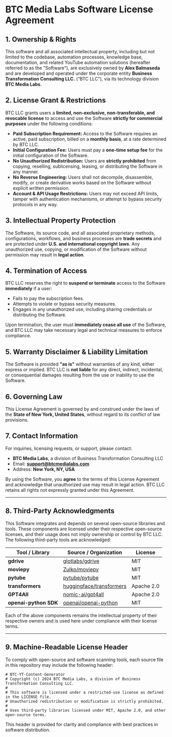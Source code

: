 # BTC Media Labs Software License Agreement

## **1. Ownership & Rights**
This software and all associated intellectual property, including but not limited to the codebase, automation processes, knowledge base, documentation, and related YouTube automation solutions (hereafter referred to as the "Software"), are exclusively owned by **Alex Balmaseda** and are developed and operated under the corporate entity **Business Transformation Consulting LLC.** (“BTC LLC”), via its technology division **BTC Media Labs**.

## **2. License Grant & Restrictions**
BTC LLC grants users a **limited, non-exclusive, non-transferable, and revocable license** to access and use the Software **strictly for commercial purposes** under the following conditions:

- **Paid Subscription Requirement:** Access to the Software requires an active, paid subscription, billed on a **monthly basis**, at a rate determined by BTC LLC.  
- **Initial Configuration Fee:** Users must pay a **one-time setup fee** for the initial configuration of the Software.  
- **No Unauthorized Redistribution:** Users are **strictly prohibited** from copying, reselling, sublicensing, leasing, or distributing the Software in any manner.  
- **No Reverse Engineering:** Users shall not decompile, disassemble, modify, or create derivative works based on the Software without explicit written permission.  
- **Account & API Usage Restrictions:** Users may not exceed API limits, tamper with authentication mechanisms, or attempt to bypass security protocols in any way.

## **3. Intellectual Property Protection**
The Software, its source code, and all associated proprietary methods, configurations, workflows, and business processes are **trade secrets** and are protected under **U.S. and international copyright laws**. Any unauthorized use, copying, or modification of the Software without permission may result in **legal action**.

## **4. Termination of Access**
BTC LLC reserves the right to **suspend or terminate** access to the Software **immediately** if a user:
- Fails to pay the subscription fees.  
- Attempts to violate or bypass security measures.  
- Engages in any unauthorized use, including sharing credentials or distributing the Software.

Upon termination, the user must **immediately cease all use** of the Software, and BTC LLC may take necessary legal and technical measures to enforce compliance.

## **5. Warranty Disclaimer & Liability Limitation**
The Software is provided **"as is"** without warranties of any kind, either express or implied. BTC LLC is **not liable** for any direct, indirect, incidental, or consequential damages resulting from the use or inability to use the Software.

## **6. Governing Law**
This License Agreement is governed by and construed under the laws of the **State of New York, United States**, without regard to its conflict of law provisions.

## **7. Contact Information**
For inquiries, licensing requests, or support, please contact:  
- **BTC Media Labs**, a division of Business Transformation Consulting LLC  
- Email: **support@btcmedialabs.com**  
- Address: **New York, NY, USA**

By using the Software, you **agree** to the terms of this License Agreement and acknowledge that unauthorized use may result in legal action. BTC LLC retains all rights not expressly granted under this Agreement.

---

## **8. Third-Party Acknowledgments**
This Software integrates and depends on several open-source libraries and tools. These components are licensed under their respective open-source licenses, and their usage does not imply ownership or control by BTC LLC. The following third-party tools are acknowledged:

| Tool / Library           | Source / Organization                       | License     |
|--------------------------|----------------------------------------------|-------------|
| **gdrive**               | [glotlabs/gdrive](https://github.com/glotlabs/gdrive)        | MIT         |
| **moviepy**              | [Zulko/moviepy](https://github.com/Zulko/moviepy)           | MIT         |
| **pytube**               | [pytube/pytube](https://github.com/pytube/pytube)           | MIT         |
| **transformers**         | [huggingface/transformers](https://github.com/huggingface/transformers) | Apache 2.0  |
| **GPT4All**              | [nomic-ai/gpt4all](https://github.com/nomic-ai/gpt4all)     | Apache 2.0  |
| **openai-python SDK**    | [openai/openai-python](https://github.com/openai/openai-python) | MIT         |

Each of the above components remains the intellectual property of their respective owners and is used here under compliance with their license terms.

---

## **9. Machine-Readable License Header**
To comply with open-source and software scanning tools, each source file in this repository may include the following header:

```
# BTC-YT-Content-Generator
# Copyright (c) 2024 BTC Media Labs, a division of Business Transformation Consulting LLC.
#
# This software is licensed under a restricted-use license as defined in the LICENSE file.
# Unauthorized redistribution or modification is strictly prohibited.
#
# Uses third-party libraries licensed under MIT, Apache 2.0, and other open-source terms.
```

This header is provided for clarity and compliance with best practices in software distribution.

